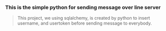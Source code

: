 ### This is the simple python for sending message over line server

> This project, we using sqlalchemy, is created by python to insert username, and usertoken
> before sending message to everybody.
>
